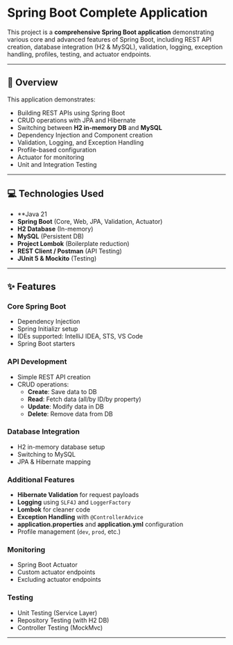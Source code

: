 # Spring Boot Complete Application

This project is a **comprehensive Spring Boot application** demonstrating various core and advanced features of Spring Boot,
including REST API creation, database integration (H2 & MySQL), validation, logging, exception handling, profiles, testing, and actuator endpoints.

---

## 📌 Overview
This application demonstrates:
- Building REST APIs using Spring Boot
- CRUD operations with JPA and Hibernate
- Switching between **H2 in-memory DB** and **MySQL**
- Dependency Injection and Component creation
- Validation, Logging, and Exception Handling
- Profile-based configuration
- Actuator for monitoring
- Unit and Integration Testing

---

## 💻 Technologies Used
- **Java 21
- **Spring Boot** (Core, Web, JPA, Validation, Actuator)
- **H2 Database** (In-memory)
- **MySQL** (Persistent DB)
- **Project Lombok** (Boilerplate reduction)
- **REST Client / Postman** (API Testing)
- **JUnit 5 & Mockito** (Testing)

---

## ✨ Features

### Core Spring Boot
- Dependency Injection
- Spring Initializr setup
- IDEs supported: IntelliJ IDEA, STS, VS Code
- Spring Boot starters

### API Development
- Simple REST API creation
- CRUD operations:
  - **Create**: Save data to DB
  - **Read**: Fetch data (all/by ID/by property)
  - **Update**: Modify data in DB
  - **Delete**: Remove data from DB

### Database Integration
- H2 in-memory database setup
- Switching to MySQL
- JPA & Hibernate mapping

### Additional Features
- **Hibernate Validation** for request payloads
- **Logging** using `SLF4J` and `LoggerFactory`
- **Lombok** for cleaner code
- **Exception Handling** with `@ControllerAdvice`
- **application.properties** and **application.yml** configuration
- Profile management (`dev`, `prod`, etc.)

### Monitoring
- Spring Boot Actuator
- Custom actuator endpoints
- Excluding actuator endpoints

### Testing
- Unit Testing (Service Layer)
- Repository Testing (with H2 DB)
- Controller Testing (MockMvc)

---
